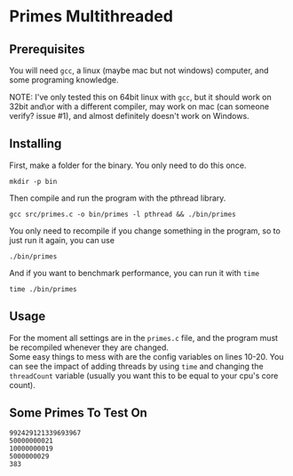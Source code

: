 # Primes Multithreaded

## Prerequisites

You will need `gcc`, a linux (maybe mac but not windows) computer, and some programing knowledge.  

NOTE: I've only tested this on 64bit linux with `gcc`, but it should work on 32bit and\or with a different compiler, may work on mac (can someone verify? issue #1), and almost definitely doesn't work on Windows.

## Installing

First, make a folder for the binary. You only need to do this once.

    mkdir -p bin

Then compile and run the program with the pthread library.

    gcc src/primes.c -o bin/primes -l pthread && ./bin/primes

You only need to recompile if you change something in the program, so to just run it again, you can use

    ./bin/primes

And if you want to benchmark performance, you can run it with `time`

    time ./bin/primes

## Usage

For the moment all settings are in the `primes.c` file, and the program must be recompiled whenever they are changed.  
Some easy things to mess with are the config variables on lines 10-20. You can see the impact of adding threads by using `time` and changing the `threadCount` variable (usually you want this to be equal to your cpu's core count).

## Some Primes To Test On

    992429121339693967
    50000000021
    10000000019
    5000000029
    383
